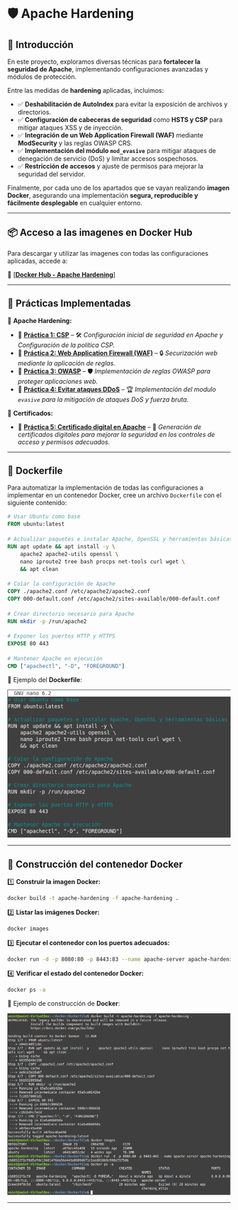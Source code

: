 # 🛡️ Apache Hardening

## 📖 Introducción  

En este proyecto, exploramos diversas técnicas para **fortalecer la seguridad de Apache**, implementando configuraciones avanzadas y módulos de protección.

Entre las medidas de **hardening** aplicadas, incluimos:  

- ✅ **Deshabilitación de AutoIndex** para evitar la exposición de archivos y directorios.  
- ✅ **Configuración de cabeceras de seguridad** como **HSTS y CSP** para mitigar ataques XSS y de inyección.  
- ✅ **Integración de un Web Application Firewall (WAF)** mediante **ModSecurity** y las reglas OWASP CRS.  
- ✅ **Implementación del módulo `mod_evasive`** para mitigar ataques de denegación de servicio (DoS) y limitar accesos sospechosos.  
- ✅ **Restricción de accesos** y ajuste de permisos para mejorar la seguridad del servidor.  

Finalmente, por cada uno de los apartados que se vayan realizando **imagen Docker**, asegurando una implementación **segura, reproducible y fácilmente desplegable** en cualquier entorno.  

---

## 📦 Acceso a las imagenes en Docker Hub  

Para descargar y utilizar las imagenes con todas las configuraciones aplicadas, accede a:  

🔗 [**[Docker Hub - Apache Hardening](https://hub.docker.com/r/pps10836126/apache-hardening/tags)**]

---

## 📌 Prácticas Implementadas  

📂 **Apache Hardening:**  
- 🔹 **[Práctica 1: CSP](https://github.com/XaviGimReu/PPS-10836126/tree/main/template-main/RA3/RA3_1/RA3_1_1)** – 🛠️ *Configuración inicial de seguridad en Apache y Configuración de la política CSP.*  
- 🔹 **[Práctica 2: Web Application Firewall (WAF)](https://github.com/XaviGimReu/PPS-10836126/tree/main/template-main/RA3/RA3_1/RA3_1_2)** – 🔒 *Securización web mediante la aplicación de reglas.*  
- 🔹 **[Práctica 3: OWASP](https://github.com/XaviGimReu/PPS-10836126/tree/main/template-main/RA3/RA3_1/RA3_1_3)** – 🛡️ *Implementación de reglas OWASP para proteger aplicaciones web.*
- 🔹 **[Práctica 4: Evitar ataques DDoS](https://github.com/XaviGimReu/PPS-10836126/tree/main/template-main/RA3/RA3_1/RA3_1_4)** – 🏆 *Implementación del modulo `evasive` para la mitigación de ataques DoS y fuerza bruta.*

📂 **Certificados:**  
- 🔹 **[Práctica 5: Certificado digital en Apache](https://github.com/XaviGimReu/PPS-10836126/tree/main/template-main/RA3/RA3_1/RA3_1_5)** – 🔑 *Generación de certificados digitales para mejorar la seguridad en los controles de acceso y permisos adecuados.*  

---

## 🔨 **Dockerfile**
Para automatizar la implementación de todas las configuraciones a implementar en un contenedor Docker, cree un archivo `Dockerfile` con el siguiente contenido:

```dockerfile
# Usar Ubuntu como base
FROM ubuntu:latest

# Actualizar paquetes e instalar Apache, OpenSSL y herramientas básicas
RUN apt update && apt install -y \
    apache2 apache2-utils openssl \
    nano iproute2 tree bash procps net-tools curl wget \
    && apt clean

# Coìar la configuración de Apache
COPY ./apache2.conf /etc/apache2/apache2.conf
COPY 000-default.conf /etc/apache2/sites-available/000-default.conf

# Crear directorio necesario para Apache
RUN mkdir -p /run/apache2

# Exponer los puertos HTTP y HTTPS
EXPOSE 80 443

# Mantener Apache en ejecución
CMD ["apachectl", "-D", "FOREGROUND"]
```
📸 Ejemplo del **Dockerfile**:

![DockerFile](https://github.com/XaviGimReu/PPS-10836126/blob/main/template-main/RA3/RA3_1/assets/Dockerfile.png)

---

## 🐳 **Construcción del contenedor Docker**
1️⃣ **Construir la imagen Docker:**
```bash
docker build -t apache-hardening -f apache-hardening .
```

2️⃣ **Listar las imágenes Docker:**
```bash
docker images
```

3️⃣ **Ejecutar el contenedor con los puertos adecuados:**
```bash
docker run -d -p 8080:80 -p 8443:83 --name apache-server apache-hardening
```

4️⃣ **Verificar el estado del contenedor Docker:**
```bash
docker ps -a
```

📸 Ejemplo de construcción de **Docker**:


![Docker](https://github.com/XaviGimReu/PPS-10836126/blob/main/template-main/RA3/RA3_1/assets/CSP/1.%20docker_build%26run.png)


---

